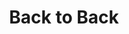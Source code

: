 ---
image: back-to-back.jpg
title:  Back to Back
created: September 2013
artist: John Zanzal
room: Gemstones
link: https://www.facebook.com/photo.php?fbid=10153301575160195&set=pb.846910194.-2207520000..&type=3&theater
---